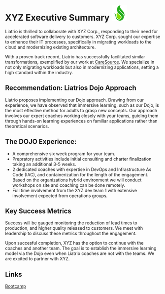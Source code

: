 # XYZ Executive Summary  <img src='image/liatriologo.svg' width=50 height=50>
Liatrio is thrilled to collaborate with XYZ Corp., responding to their need for accelerated software delivery to customers. XYZ Corp. sought our expertise to enhance their IT processes, specifically in migrating workloads to the cloud and modernizing existing architecture.

With a proven track record, Liatrio has successfully facilitated similar transformations, exemplified by our work at [CareSource](https://insights.liatrio.com/CaseStudies/CareSource_2021.pdf). We specialize in not only migrating workloads but also in modernizing applications, setting a high standard within the industry.

## Recommendation: Liatrios Dojo Approach

Liatrio proposes implementing our Dojo approach. Drawing from our experience, we have observed that immersive learning, such as our Dojo, is the most effective method for adults to grasp new concepts. Our approach involves our expert coaches working closely with your teams, guiding them through hands-on learning experiences on familiar applications rather than theoretical scenarios.

## The DOJO Experience:

- A comprehensive six week program for your team.  
- Prepratory activities include initial consulting and charter finalization taking an additional 3-5 weeks.  
- 2 dedicated coaches with expertise in DevOps and Infrastructure As Code (IAC), and containerization for the length of the engagement. Based on the organizations hybrid environment we will conduct workshops on site and coaching can be done remotely. 
- Full time involvement from the XYZ dev team 1 with extensive involvement expected from operations groups.

## Key Success Metrics
Success will be gauged monitoring the reduction of lead times to production, and higher quality released to customers.  We meet with leadership to discuss these metrics throughout the engagement.  

Upon succesful completion, XYZ has the option to continue with the coaches and another team.  The goal is to establish the immersive learning model via the Dojo even when Liatrio coaches are not with the teams.  We are excited to partner with XYZ. 

## Links
[Bootcamp](https://github.com/eric-landes/liatrioxyz/tree/main/bootcamp)
